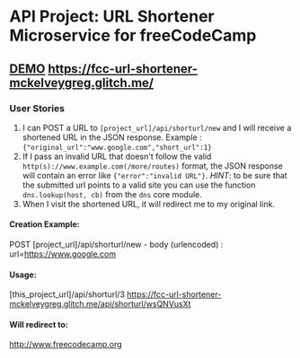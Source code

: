 # API Project: URL Shortener Microservice for freeCodeCamp

## [DEMO](https://fcc-url-shortener-mckelveygreg.glitch.me/) https://fcc-url-shortener-mckelveygreg.glitch.me/
### User Stories

1. I can POST a URL to `[project_url]/api/shorturl/new` and I will receive a shortened URL in the JSON response. Example : `{"original_url":"www.google.com","short_url":1}`
2. If I pass an invalid URL that doesn't follow the valid `http(s)://www.example.com(/more/routes)` format, the JSON response will contain an error like `{"error":"invalid URL"}`. *HINT*: to be sure that the submitted url points to a valid site you can use the function `dns.lookup(host, cb)` from the `dns` core module.
3. When I visit the shortened URL, it will redirect me to my original link.


#### Creation Example:

POST [project_url]/api/shorturl/new - body (urlencoded) :  url=https://www.google.com

#### Usage:

[this_project_url]/api/shorturl/3
https://fcc-url-shortener-mckelveygreg.glitch.me/api/shorturl/wsQNVusXt

#### Will redirect to:

http://www.freecodecamp.org
